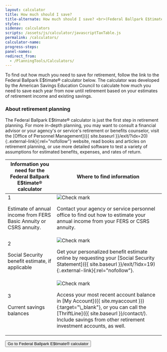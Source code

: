 ```yaml
---
layout: calculator
title: How much should I save?
title-alternate: How much should I save? <br>(Federal Ballpark E$timate<sup>&#174;</sup>)
styles:
sidenav: calculators
scripts: /assets/js/calculator/javascriptTaxTable.js
permalink: /calculators/
calculator-name:
progress-steps:
panel-names:
redirect_from:
  - /PlanningTools/Calculators/
---
```


To find out how much you need to save for retirement, follow the link to the Federal Ballpark E$timate&#174; calculator below. The calculator was developed by the American Savings Education Council to calculate how much you need to save each year from now until retirement based on your estimates of retirement income and existing savings.

<div class="usa-alert  usa-alert-info ">
  <div class="usa-alert-body">
      <h3 class="usa-alert-heading">About retirement planning</h3>
      <p class="usa-alert-text" markdown="1">The Federal Ballpark E$timate&#174; calculator is just the first step in retirement planning. For more in-depth planning, you may want to consult a financial advisor or your agency's or service's retirement or benefits counselor, visit the [Office of Personnel Management]({{ site.baseurl }}/exit/?idx=20){:.external-link}{:rel="nofollow"} website, read books and articles on retirement planning, or use more detailed software to test a variety of assumptions for estimated benefits, expenses, and rates of return.</p>
  </div>
</div>

<section class="calculator-requirements">
<table class="icon-wrap">
  <thead>
    <tr>
      <th scope="col">Information you need for the Federal Ballpark E$timate&#174; calculator</th>
      <th scope="col">Where to find information</th>
    </tr>
  </thead>
  <tbody>
    <tr>
      <td>
      <span>1</span><p>Estimate of annual income from FERS Basic Annuity or CSRS annuity.</p></td>
      <td><img src="{{ site.baseurl }}/assets/img/icons/check-circle-green.svg" alt="Check mark">
      <p>Contact your agency or service personnel office to find out how to estimate your annual income from your FERS or CSRS annuity.</p></td>
    </tr>
    <tr>
      <td><span>2</span><p>Social Security benefit estimate, if applicable</p></td>
      <td><img src="{{ site.baseurl }}/assets/img/icons/check-circle-green.svg" alt="Check mark">
      <p markdown="1">Get your personalized benefit estimate online by requesting your [Social Security Statement]({{ site.baseurl }}/exit/?idx=19){:.external-link}{:rel="nofollow"}.</p></td>
    </tr>
    <tr>
      <td><span>3</span><p>Current savings balances</p></td>
      <td><img src="{{ site.baseurl }}/assets/img/icons/check-circle-green.svg" alt="Check mark">
      <p markdown="1">Access your most recent account balance in [My Account]({{ site.myaccount }}){:target="\_blank"}, or you can call the [ThriftLine]({{ site.baseurl }}/contact/). Include savings from other retirement investment accounts, as well.</p></td>
    </tr>
  </tbody>
</table>
</section>

<div class="flex justify-center" >
<button type="button" class="usa-button-big" onclick="window.location.href='{{ site.baseurl }}/exit/?idx=21';">Go to Federal Ballpark E$timate&#174; calculator</button>
</div>
